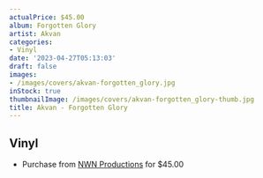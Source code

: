 ```yaml
---
actualPrice: $45.00
album: Forgotten Glory
artist: Akvan
categories:
- Vinyl
date: '2023-04-27T05:13:03'
draft: false
images:
- /images/covers/akvan-forgotten_glory.jpg
inStock: true
thumbnailImage: /images/covers/akvan-forgotten_glory-thumb.jpg
title: Akvan - Forgotten Glory
---
```


## Vinyl
* Purchase from [NWN Productions](http://shop.nwnprod.com/index.php?route=product/product&path=75&product_id=33334&sort=pd.name&order=ASC) for $45.00
